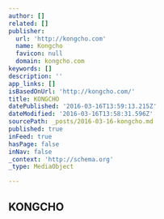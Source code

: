 ```yaml
---
author: []
related: []
publisher:
  url: 'http://kongcho.com'
  name: Kongcho
  favicon: null
  domain: kongcho.com
keywords: []
description: ''
app_links: []
isBasedOnUrl: 'http://kongcho.com/'
title: KONGCHO
datePublished: '2016-03-16T13:59:13.215Z'
dateModified: '2016-03-16T13:58:31.596Z'
sourcePath: _posts/2016-03-16-kongcho.md
published: true
inFeed: true
hasPage: false
inNav: false
_context: 'http://schema.org'
_type: MediaObject

---
```

<article style=""><h1>KONGCHO</h1></article>